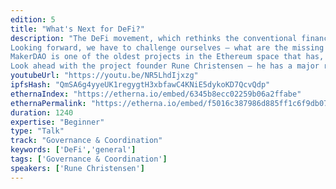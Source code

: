 ```yaml
---
edition: 5
title: "What's Next for DeFi?"
description: "The DeFi movement, which rethinks the conventional financial services and builds them in a decentralized manner, has enjoyed great momentum. After the humble beginnings in 2018, this year was fruit-bearing: building blocks for open financial protocols have been laid out. 
Looking forward, we have to challenge ourselves – what are the missing pieces to make this movement truly accessible and how can we achieve global financial inclusion?
MakerDAO is one of the oldest projects in the Ethereum space that has, aside from bringing the first decentralized stablecoin build on this blockchain, introduced a powerful decentralized credit system. Maker Protocol transitioned into both: a DeFi bedrock and a building block in the set of services never seen before. 
Look ahead with the project founder Rune Christensen – he has a major revelation planned to finish off the keynote - more on this TBD."
youtubeUrl: "https://youtu.be/NR5LhdIjxzg"
ipfsHash: "QmSA6g4yyeUK1regygtH3xbfawC4KNiE5dykoKD7QcvQdp"
ethernaIndex: "https://etherna.io/embed/6345b8ecc02259b06a2ffabe"
ethernaPermalink: "https://etherna.io/embed/f5016c387986d885ff1c6f9db07dda5badadb7263d8ea27d0601ecf689caa8ac"
duration: 1240
expertise: "Beginner"
type: "Talk"
track: "Governance & Coordination"
keywords: ['DeFi','general']
tags: ['Governance & Coordination']
speakers: ['Rune Christensen']
---
```

